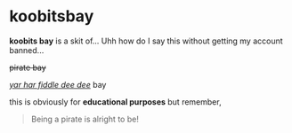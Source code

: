 # koobitsbay
**koobits bay** is a skit of...
Uhh how do I say this without getting my account banned...

~~pirate bay~~

*[yar har fiddle dee dee](https://thepiratebay.org/index.html)* bay

this is obviously for **educational purposes**
but remember,
>Being a pirate is alright to be!
